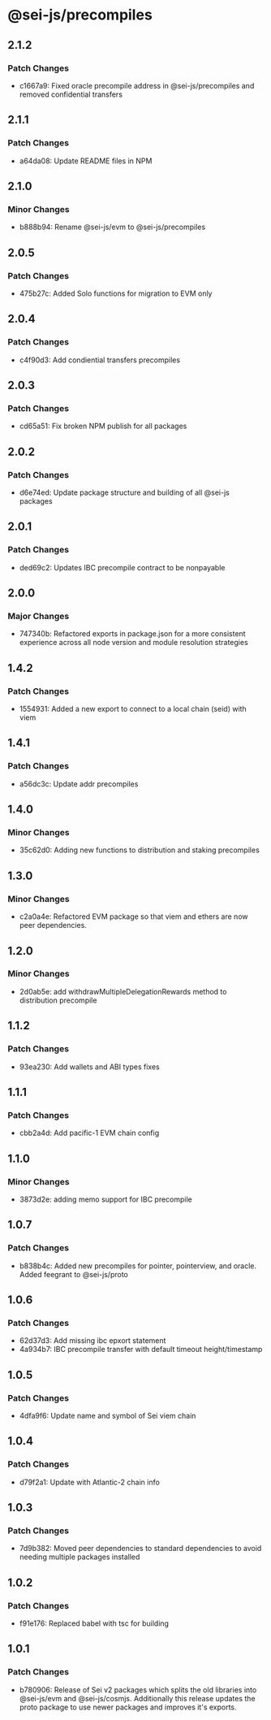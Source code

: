 # @sei-js/precompiles

## 2.1.2

### Patch Changes

- c1667a9: Fixed oracle precompile address in @sei-js/precompiles and removed confidential transfers

## 2.1.1

### Patch Changes

- a64da08: Update README files in NPM

## 2.1.0

### Minor Changes

- b888b94: Rename @sei-js/evm to @sei-js/precompiles

<!-- Switched name to @sei-js/precompiles -->

## 2.0.5

### Patch Changes

- 475b27c: Added Solo functions for migration to EVM only

## 2.0.4

### Patch Changes

- c4f90d3: Add condiential transfers precompiles

## 2.0.3

### Patch Changes

- cd65a51: Fix broken NPM publish for all packages

## 2.0.2

### Patch Changes

- d6e74ed: Update package structure and building of all @sei-js packages

## 2.0.1

### Patch Changes

- ded69c2: Updates IBC precompile contract to be nonpayable

## 2.0.0

### Major Changes

- 747340b: Refactored exports in package.json for a more consistent experience across all node version and module resolution strategies

## 1.4.2

### Patch Changes

- 1554931: Added a new export to connect to a local chain (seid) with viem

## 1.4.1

### Patch Changes

- a56dc3c: Update addr precompiles

## 1.4.0

### Minor Changes

- 35c62d0: Adding new functions to distribution and staking precompiles

## 1.3.0

### Minor Changes

- c2a0a4e: Refactored EVM package so that viem and ethers are now peer dependencies.

## 1.2.0

### Minor Changes

- 2d0ab5e: add withdrawMultipleDelegationRewards method to distribution precompile

## 1.1.2

### Patch Changes

- 93ea230: Add wallets and ABI types fixes

## 1.1.1

### Patch Changes

- cbb2a4d: Add pacific-1 EVM chain config

## 1.1.0

### Minor Changes

- 3873d2e: adding memo support for IBC precompile

## 1.0.7

### Patch Changes

- b838b4c: Added new precompiles for pointer, pointerview, and oracle. Added feegrant to @sei-js/proto

## 1.0.6

### Patch Changes

- 62d37d3: Add missing ibc epxort statement
- 4a934b7: IBC precompile transfer with default timeout height/timestamp

## 1.0.5

### Patch Changes

- 4dfa9f6: Update name and symbol of Sei viem chain

## 1.0.4

### Patch Changes

- d79f2a1: Update with Atlantic-2 chain info

## 1.0.3

### Patch Changes

- 7d9b382: Moved peer dependencies to standard dependencies to avoid needing multiple packages installed

## 1.0.2

### Patch Changes

- f91e176: Replaced babel with tsc for building

## 1.0.1

### Patch Changes

- b780906: Release of Sei v2 packages which splits the old libraries into @sei-js/evm and @sei-js/cosmjs. Additionally this release updates the proto package to use newer packages and improves it's exports.
